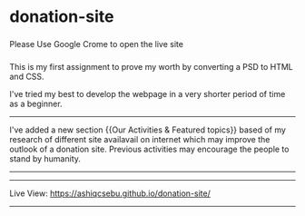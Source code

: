 # donation-site

###
Please Use Google Crome to open the live site
###

This is my first assignment to prove my worth by converting a PSD to HTML and CSS. 

I've tried my best to develop the webpage in a very shorter period of time as a beginner.

***********
I've added a new section {{Our Activities  & Featured topics}} based of my research of different site availavail on internet which may improve the outlook of a donation site. Previous activities may encourage the people to stand by humanity.
***********

**********************
Live View: https://ashiqcsebu.github.io/donation-site/
*********************
